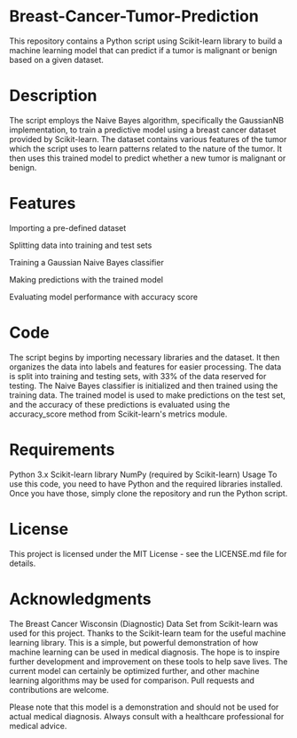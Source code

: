 # Breast-Cancer-Tumor-Prediction
This repository contains a Python script using Scikit-learn library to build a machine learning model that can predict if a tumor is malignant or benign based on a given dataset.

# Description
The script employs the Naive Bayes algorithm, specifically the GaussianNB implementation, to train a predictive model using a breast cancer dataset provided by Scikit-learn. The dataset contains various features of the tumor which the script uses to learn patterns related to the nature of the tumor. It then uses this trained model to predict whether a new tumor is malignant or benign.

# Features
Importing a pre-defined dataset

Splitting data into training and test sets

Training a Gaussian Naive Bayes classifier

Making predictions with the trained model

Evaluating model performance with accuracy score

# Code
The script begins by importing necessary libraries and the dataset. It then organizes the data into labels and features for easier processing. The data is split into training and testing sets, with 33% of the data reserved for testing. The Naive Bayes classifier is initialized and then trained using the training data. The trained model is used to make predictions on the test set, and the accuracy of these predictions is evaluated using the accuracy_score method from Scikit-learn's metrics module.

# Requirements
Python 3.x
Scikit-learn library
NumPy (required by Scikit-learn)
Usage
To use this code, you need to have Python and the required libraries installed. Once you have those, simply clone the repository and run the Python script.

# License
This project is licensed under the MIT License - see the LICENSE.md file for details.

# Acknowledgments
The Breast Cancer Wisconsin (Diagnostic) Data Set from Scikit-learn was used for this project.
Thanks to the Scikit-learn team for the useful machine learning library.
This is a simple, but powerful demonstration of how machine learning can be used in medical diagnosis. The hope is to inspire further development and improvement on these tools to help save lives. The current model can certainly be optimized further, and other machine learning algorithms may be used for comparison. Pull requests and contributions are welcome.

Please note that this model is a demonstration and should not be used for actual medical diagnosis. Always consult with a healthcare professional for medical advice.
